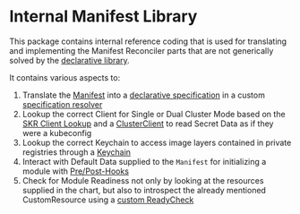 # Internal Manifest Library

This package contains internal reference coding that is used for translating and implementing the Manifest Reconciler parts that are not generically solved by the [declarative library](../../pkg/declarative/README.md).

It contains various aspects to:
1. Translate the [Manifest](../../api/v1beta1/manifest_types.go) into a [declarative specification](../../pkg/declarative/v2/spec.go) in a custom [specification resolver](v1beta1/spec_resolver.go)
2. Lookup the correct Client for Single or Dual Cluster Mode based on the [SKR Client Lookup](v1beta1/skr_client_lookup.go) and a [ClusterClient](v1beta1/client.go) to read Secret Data as if they were a kubeconfig
3. Lookup the correct Keychain to access image layers contained in private registries through a [Keychain](v1beta1/keychain.go)
4. Interact with Default Data supplied to the `Manifest` for initializing a module with [Pre/Post-Hooks](v1beta1/custom_resource.go)
5. Check for Module Readiness not only by looking at the resources supplied in the chart, but also to introspect the already mentioned CustomResource using a [custom ReadyCheck](v1beta1/ready_check.go)
